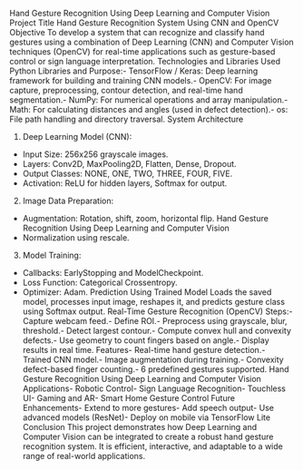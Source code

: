 Hand Gesture Recognition Using Deep Learning and Computer Vision
 Project Title
 Hand Gesture Recognition System Using CNN and OpenCV
 Objective
 To develop a system that can recognize and classify hand gestures using a combination of Deep Learning
 (CNN) and Computer Vision techniques (OpenCV) for real-time applications such as gesture-based control or
 sign language interpretation.
 Technologies and Libraries Used
 Python
 Libraries and Purpose:- TensorFlow / Keras: Deep learning framework for building and training CNN models.- OpenCV: For image capture, preprocessing, contour detection, and real-time hand segmentation.- NumPy: For numerical operations and array manipulation.- Math: For calculating distances and angles (used in defect detection).- os: File path handling and directory traversal.
 System Architecture
 1. Deep Learning Model (CNN):
   - Input Size: 256x256 grayscale images.
   - Layers: Conv2D, MaxPooling2D, Flatten, Dense, Dropout.
   - Output Classes: NONE, ONE, TWO, THREE, FOUR, FIVE.
   - Activation: ReLU for hidden layers, Softmax for output.
 2. Image Data Preparation:
   - Augmentation: Rotation, shift, zoom, horizontal flip.
Hand Gesture Recognition Using Deep Learning and Computer Vision
   - Normalization using rescale.
 3. Model Training:
   - Callbacks: EarlyStopping and ModelCheckpoint.
   - Loss Function: Categorical Crossentropy.
   - Optimizer: Adam.
 Prediction Using Trained Model
 Loads the saved model, processes input image, reshapes it, and predicts gesture class using Softmax
 output.
 Real-Time Gesture Recognition (OpenCV)
 Steps:- Capture webcam feed.- Define ROI.- Preprocess using grayscale, blur, threshold.- Detect largest contour.- Compute convex hull and convexity defects.- Use geometry to count fingers based on angle.- Display results in real time.
 Features- Real-time hand gesture detection.- Trained CNN model.- Image augmentation during training.- Convexity defect-based finger counting.- 6 predefined gestures supported.
Hand Gesture Recognition Using Deep Learning and Computer Vision
 Applications- Robotic Control- Sign Language Recognition- Touchless UI- Gaming and AR- Smart Home Gesture Control
 Future Enhancements- Extend to more gestures- Add speech output- Use advanced models (ResNet)- Deploy on mobile via TensorFlow Lite
 Conclusion
 This project demonstrates how Deep Learning and Computer Vision can be integrated to create a robust
 hand gesture recognition system. It is efficient, interactive, and adaptable to a wide range of real-world
 applications.
